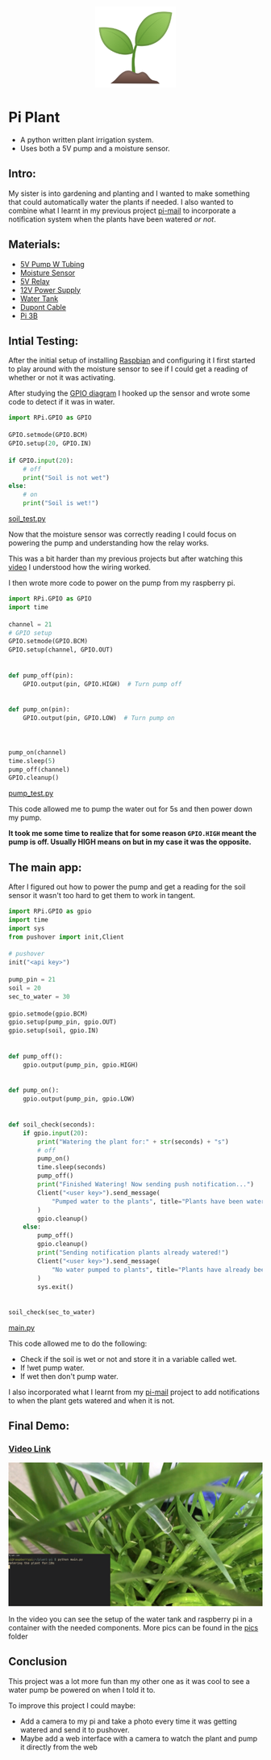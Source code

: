 <p align="center">
<img width="160" height="160" src="pics/plant.png">
</p>

# Pi Plant
- A python written plant irrigation system.
- Uses both a 5V pump and a moisture sensor.


## Intro:

My sister is into gardening and planting and I wanted to make something that could automatically water the plants if needed. I also wanted to combine what I learnt in my previous project [pi-mail](https://github.com/jacques-andre/pi-mail) to incorporate a notification system when the plants have been watered _or not_.

## Materials:

- [5V Pump W Tubing](https://www.amazon.com/WayinTop-Submersible-Flexible-Fountain-Aquarium/dp/B07TMW5CDM/ref=sr_1_5?dchild=1&keywords=5v+pump&qid=1591538297&sr=8-5)
- [Moisture Sensor](https://www.amazon.com/Kuman-Moisture-Compatible-Raspberry-Automatic/dp/B071F4RDHY/ref=sr_1_27?dchild=1&keywords=moisture+sensor&qid=1591538769&sr=8-27)
- [5V Relay](https://www.amazon.com/Tolako-Arduino-Indicator-Channel-Official/dp/B00VRUAHLE/ref=sr_1_7?dchild=1&keywords=5v+relay&qid=1591538799&sr=8-7)
- [12V Power Supply](https://www.amazon.com/ANVISION-2-Pack-Adapter-5-5x2-1mm-Efficiency/dp/B01DHJLHC0/ref=sr_1_11?dchild=1&keywords=anvision+12v&qid=1591538841&sr=8-11)
- [Water Tank](https://www.amazon.com/dp/B005P0NPKM/ref=sr_1_5?dchild=1&keywords=new+wave+enviro&qid=1591538878&sr=8-5)
- [Dupont Cable](https://www.amazon.com/EDGELEC-Breadboard-Optional-Assorted-Multicolored/dp/B07GD2BWPY/ref=sr_1_3?dchild=1&keywords=dupont+cables&qid=1591538923&sr=8-3)
- [Pi 3B](https://www.raspberrypi.org/products/raspberry-pi-3-model-b/)

## Intial Testing:

After the initial setup of installing [Raspbian](https://www.raspberrypi.org/downloads/raspberry-pi-os/) and configuring it I first started to play around with the moisture sensor to see if I could get a reading of whether or not it was activating.

After studying the [GPIO diagram](https://external-content.duckduckgo.com/iu/?u=https%3A%2F%2Ftse1.mm.bing.net%2Fth%3Fid%3DOIP.m5IIRVyyAg9k2hmL9203gQHaHa%26pid%3DApi&f=1) I hooked up the sensor and wrote some code to detect if it was in water.

```python
import RPi.GPIO as GPIO

GPIO.setmode(GPIO.BCM)
GPIO.setup(20, GPIO.IN)

if GPIO.input(20):
    # off
    print("Soil is not wet")
else:
    # on
    print("Soil is wet!")
```
[soil_test.py](soil_test.py)

Now that the moisture sensor was correctly reading I could focus on powering the pump and understanding how the relay works.

This was a bit harder than my previous projects but after watching this [video](https://www.youtube.com/watch?v=51f3ZazNW-w) I understood how the wiring worked.

I then wrote more code to power on the pump from my raspberry pi.

```python
import RPi.GPIO as GPIO
import time

channel = 21
# GPIO setup
GPIO.setmode(GPIO.BCM)
GPIO.setup(channel, GPIO.OUT)


def pump_off(pin):
    GPIO.output(pin, GPIO.HIGH)  # Turn pump off


def pump_on(pin):
    GPIO.output(pin, GPIO.LOW)  # Turn pump on



pump_on(channel)
time.sleep(5)
pump_off(channel)
GPIO.cleanup()
```
[pump_test.py](pump_test.py)

This code allowed me to pump the water out for 5s and then power down my pump.

**It took me some time to realize that for some reason `GPIO.HIGH` meant the pump is off. Usually HIGH means on but in my case it was the opposite.**

## The main app:

After I figured out how to power the pump and get a reading for the soil sensor it wasn't too hard to get them to work in tangent.

```python
import RPi.GPIO as gpio
import time
import sys
from pushover import init,Client

# pushover
init("<api key>")

pump_pin = 21
soil = 20
sec_to_water = 30

gpio.setmode(gpio.BCM)
gpio.setup(pump_pin, gpio.OUT)
gpio.setup(soil, gpio.IN)


def pump_off():
    gpio.output(pump_pin, gpio.HIGH)


def pump_on():
    gpio.output(pump_pin, gpio.LOW)


def soil_check(seconds):
    if gpio.input(20):
        print("Watering the plant for:" + str(seconds) + "s")
        # off
        pump_on()
        time.sleep(seconds)
        pump_off()
        print("Finished Watering! Now sending push notification...")
        Client("<user key>").send_message(
            "Pumped water to the plants", title="Plants have been watered!"
        )
        gpio.cleanup()
    else:
        pump_off()
        gpio.cleanup()
        print("Sending notification plants already watered!")
        Client("<user key>").send_message(
            "No water pumped to plants", title="Plants have already been watered!"
        )
        sys.exit()


soil_check(sec_to_water)
```
[main.py](main.py)

This code allowed me to do the following:

- Check if the soil is wet or not and store it in a variable called wet.
- If !wet pump water.
- If wet then don't pump water.

I also incorporated what I learnt from my [pi-mail](https://github.com/jacques-andre/pi-mail) project to add notifications to when the plant gets watered and when it is not.

## Final Demo:
### [Video Link](https://youtu.be/h1HrscRf4Ik)
<img src="pics/videothumb.png"></img>

In the video you can see the setup of the water tank and raspberry pi in a container with the needed components. More pics can be found in the [pics](https://github.com/jacques-andre/pi-plant/tree/master/pics) folder

## Conclusion

This project was a lot more fun than my other one as it was cool to see a water pump be powered on when I told it to.

To improve this project I could maybe:

- Add a camera to my pi and take a photo every time it was getting watered and send it to pushover.
- Maybe add a web interface with a camera to watch the plant and pump it directly from the web
